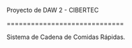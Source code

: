 ﻿Proyecto de DAW 2 - CIBERTEC

=============================



Sistema de Cadena de Comidas Rápidas.